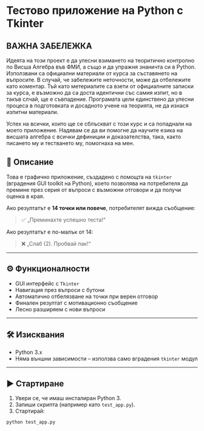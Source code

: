 # Тестово приложение на Python с Tkinter

## ВАЖНА ЗАБЕЛЕЖКА
Идеята на този проект е да улесни взимането на теоритично контролно по Висша Алгебра във ФМИ, а също и да упражня знаничта си в Python. Използвани са официални материали от курса за съставянето на въпросите. В случай, че забележите неточности, може да отбележите като коментар.
Тъй като метериалите са взети от официалните записки за курса, е възможно да са доста идентични със самия изпит, но в такъв слчай, ще е съвпадение.
Програмата цели единствено да улесни процеса в подготовката и досадното учене на теорията, не да изнася изпитни материали.

Успех на всички, които ще се сблъскват с този курс и са попаднали на моето приложение. Надявам се да ви помогне да научите езика на висшата алгебра с всички дефиниции и доказателства, така, както писането му и тестването му, помогнаха на мен. 

## 🧠 Описание

Това е графично приложение, създадено с помощта на `tkinter` (вградения GUI toolkit на Python), което позволява на потребителя да премине през серия от въпроси с възможни отговори и да получи оценка в края.

Ако резултатът е **14 точки или повече**, потребителят вижда съобщение:
> ✅ „Преминахте успешно теста!“

Ако резултатът е по-малък от 14:
> ❌ „Слаб (2). Пробвай пак!“

---

## ⚙️ Функционалности

- GUI интерфейс с `Tkinter`
- Навигация през въпроси с бутони
- Автоматично отбелязване на точки при верен отговор
- Финален резултат с мотивационно съобщение
- Лесно разширяем с нови въпроси

---

## 🛠️ Изисквания

- Python 3.x  
- Няма външни зависимости – използва само вградения `tkinter` модул

---

## ▶️ Стартиране

1. Увери се, че имаш инсталиран Python 3.
2. Запиши скрипта (например като `test_app.py`).
3. Стартирай:

```bash
python test_app.py





